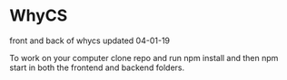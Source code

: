 # WhyCS
front and back of whycs updated 04-01-19


To work on your computer clone repo and run npm install and then npm start in both the frontend and backend folders.
